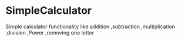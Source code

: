 # SimpleCalculator
Simple calculator functionality like addition ,subtraction ,multiplication ,division ,Power ,removing one letter 

